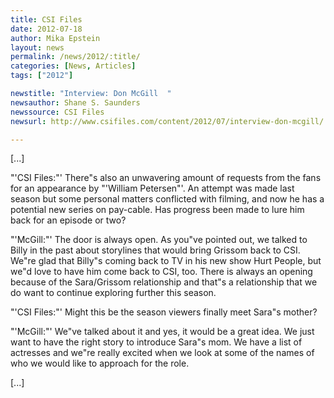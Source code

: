 ```yaml
---
title: CSI Files
date: 2012-07-18
author: Mika Epstein
layout: news
permalink: /news/2012/:title/
categories: [News, Articles]
tags: ["2012"]

newstitle: "Interview: Don McGill  "
newsauthor: Shane S. Saunders  
newssource: CSI Files  
newsurl: http://www.csifiles.com/content/2012/07/interview-don-mcgill/  

---
```


[...]

"'CSI Files:"' There"s also an unwavering amount of requests from the fans for an appearance by "'William Petersen"'. An attempt was made last season but some personal matters conflicted with filming, and now he has a potential new series on pay-cable. Has progress been made to lure him back for an episode or two?

"'McGill:"' The door is always open. As you"ve pointed out, we talked to Billy in the past about storylines that would bring Grissom back to CSI. We"re glad that Billy"s coming back to TV in his new show Hurt People, but we"d love to have him come back to CSI, too. There is always an opening because of the Sara/Grissom relationship and that"s a relationship that we do want to continue exploring further this season.

"'CSI Files:"' Might this be the season viewers finally meet Sara"s mother?

"'McGill:"' We"ve talked about it and yes, it would be a great idea. We just want to have the right story to introduce Sara"s mom. We have a list of actresses and we"re really excited when we look at some of the names of who we would like to approach for the role.

[...]

